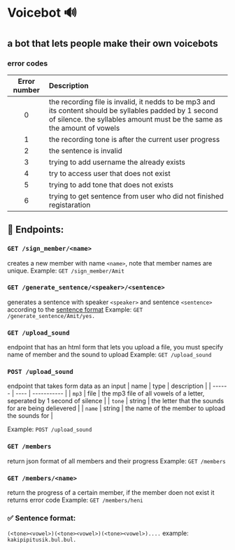 # Voicebot 🔊
## a bot that lets people make their own voicebots

### error codes
| Error number | Description |
| :----------: | :---------- |
| 0 | the recording file is invalid, it nedds to be mp3 and its content should be syllables padded by 1 second of silence. the syllables amount must be the same as the amount of vowels |
| 1 | the recording tone is after the current user progress |
| 2 | the sentence is invalid |
| 3 | trying to add username the already exists |
| 4 | try to access user that does not exist |
| 5 | trying to add tone that does not exists |
| 6 | trying to get sentence from user who did not finished registaration |

## 📌 Endpoints:

### `GET /sign_member/<name>`
creates a new member with name `<name>`, note that member names are unique. 
Example: `GET /sign_member/Amit`

### `GET /generate_sentence/<speaker>/<sentence>`
generates a sentence with speaker `<speaker>` and sentence `<sentence>` according to the [sentence format](#-sentence-format)
Example: `GET /generate_sentence/Amit/yes.`

### `GET /upload_sound`
endpoint that has an html form that lets you upload a file, you must specify name of member and the sound to upload
Example: `GET /upload_sound`


### `POST /upload_sound`
endpoint that takes form data as an input
| name   | type | description |
| ------ | ---- | ----------- |
| `mp3`  | file | the mp3 file of all vowels of a letter, seperated by 1 second of silence |
| `tone` | string | the letter that the sounds for are being delievered |
| `name` | string | the name of the member to upload the sounds for |

Example: `POST /upload_sound`

### `GET /members`
return json format of all members and their progress
Example: `GET /members`

### `GET /members/<name>`
return the progress of a certain member, if the member doen not exist it returns error code
Example: `GET /members/heni`

### ✅ Sentence format:
`(<tone><vowel>)(<tone><vowel>)(<tone><vowel>)....`
example:
`kakipipitusik.bul.bul.`
